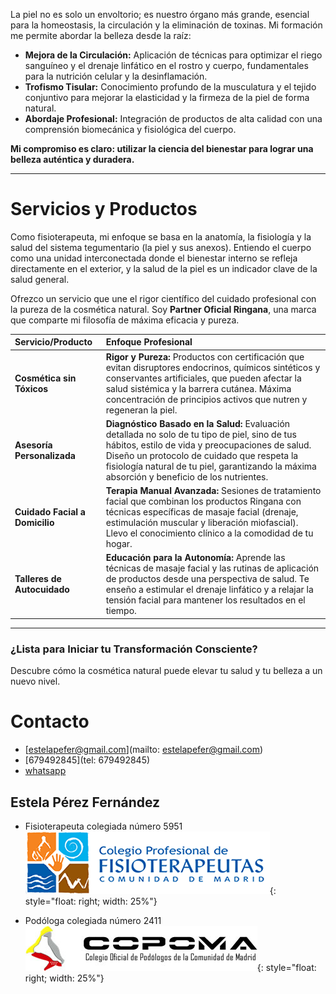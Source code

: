 
La piel no es solo un envoltorio; es nuestro órgano más grande, esencial para la homeostasis, la circulación y la eliminación de toxinas. Mi formación me permite abordar la belleza desde la raíz:
* **Mejora de la Circulación:** Aplicación de técnicas para optimizar el riego sanguíneo y el drenaje linfático en el rostro y cuerpo, fundamentales para la nutrición celular y la desinflamación.
* **Trofismo Tisular:** Conocimiento profundo de la musculatura y el tejido conjuntivo para mejorar la elasticidad y la firmeza de la piel de forma natural.
* **Abordaje Profesional:** Integración de productos de alta calidad con una comprensión biomecánica y fisiológica del cuerpo.

**Mi compromiso es claro: utilizar la ciencia del bienestar para lograr una belleza auténtica y duradera.**

***

# **Servicios y Productos**

Como fisioterapeuta, mi enfoque se basa en la anatomía, la fisiología y la salud del sistema tegumentario (la piel y sus anexos). Entiendo el cuerpo como una unidad interconectada donde el bienestar interno se refleja directamente en el exterior, y la salud de la piel es un indicador clave de la salud general.

Ofrezco un servicio que une el rigor científico del cuidado profesional con la pureza de la cosmética natural. Soy **Partner Oficial Ringana**, una marca que comparte mi filosofía de máxima eficacia y pureza.

| Servicio/Producto | Enfoque Profesional |
| :--- | :--- |
| **Cosmética sin Tóxicos** | **Rigor y Pureza:** Productos con certificación que evitan disruptores endocrinos, químicos sintéticos y conservantes artificiales, que pueden afectar la salud sistémica y la barrera cutánea. Máxima concentración de principios activos que nutren y regeneran la piel. |
| **Asesoría Personalizada** | **Diagnóstico Basado en la Salud:** Evaluación detallada no solo de tu tipo de piel, sino de tus hábitos, estilo de vida y preocupaciones de salud. Diseño un protocolo de cuidado que respeta la fisiología natural de tu piel, garantizando la máxima absorción y beneficio de los nutrientes. |
| **Cuidado Facial a Domicilio** | **Terapia Manual Avanzada:** Sesiones de tratamiento facial que combinan los productos Ringana con técnicas específicas de masaje facial (drenaje, estimulación muscular y liberación miofascial). Llevo el conocimiento clínico a la comodidad de tu hogar. |
| **Talleres de Autocuidado** | **Educación para la Autonomía:** Aprende las técnicas de masaje facial y las rutinas de aplicación de productos desde una perspectiva de salud. Te enseño a estimular el drenaje linfático y a relajar la tensión facial para mantener los resultados en el tiempo. |

***

### **¿Lista para Iniciar tu Transformación Consciente?**

Descubre cómo la cosmética natural puede elevar tu salud y tu belleza a un nuevo nivel.

# Contacto

* [estelapefer@gmail.com](mailto: estelapefer@gmail.com)
* [679492845](tel: 679492845)
* [whatsapp](https://wa.me/679492845)
## Estela Pérez Fernández 

* Fisioterapeuta colegiada número 5951
![fisio](images/logo-cfisiomad.png){: style="float: right; width: 25%"}

* Podóloga colegiada número 2411
![podo](images/colegio_podo.jpg){: style="float: right; width: 25%"}


